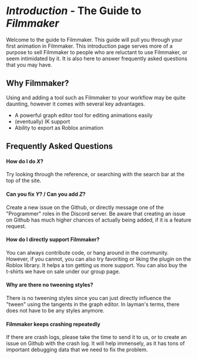 # _Introduction_ - The Guide to _Filmmaker_
Welcome to the guide to Filmmaker. This guide will pull you through your first animation in Filmmaker. This introduction
page serves more of a purpose to sell Filmmaker to people who are reluctant to use Filmmaker, or seem intimidated by it.
It is also here to answer frequently asked questions that you may have.

## Why Filmmaker?
Using and adding a tool such as Filmmaker to your workflow may be quite daunting, however it comes with several key advantages.

- A powerful graph editor tool for editing animations easily
- (eventually) IK support
- Ability to export as Roblox animation

## Frequently Asked Questions

#### How do I do *X*?
Try looking through the reference, or searching with the search bar at the top of the site.

#### Can you fix *Y*? / Can you add *Z*?
Create a new issue on the Github, or directly message one of the "Programmer" roles in the Discord server. Be aware that creating an issue on Github has much higher chances of actually being added, if it is a feature request.

#### How do I directly support Filmmaker?
You can always contribute code, or hang around in the community. However, if you cannot, you can also try favoriting or liking the plugin on the Roblox library. It helps a ton getting us more support. You can also buy the t-shirts we have on sale under our group page.

#### Why are there no tweening styles?
There is no tweening styles since you can just directly influence the "tween" using the tangents in the graph editor. In layman's terms, there does not have to be any styles anymore.

#### Filmmaker keeps crashing repeatedly
If there are crash logs, please take the time to send it to us, or to create an issue on Github with the crash log. It will help immensely, as it has tons of important debugging data that we need to fix the problem.
